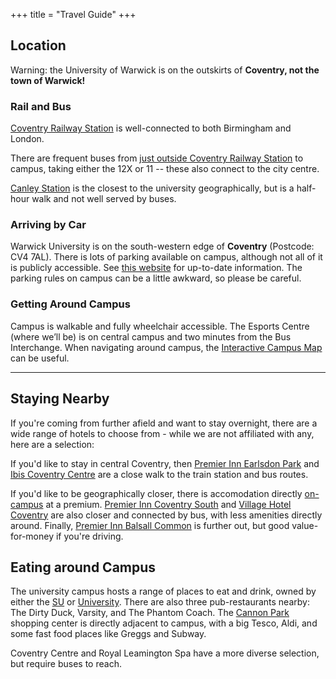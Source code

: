+++
title = "Travel Guide"
+++

## Location

Warning: the University of Warwick is on the outskirts of **Coventry, not the town of Warwick!**

<div class="whats-on-wrapper">

<div class="content">

### Rail and Bus

[Coventry Railway Station](https://maps.app.goo.gl/ZVKQ3m2a81Uc7mq38) is well-connected to both Birmingham and London. 

There are frequent buses from [just outside Coventry Railway Station](https://goo.gl/maps/YAqPpQXVXqzpKPz76) to campus, taking either the 12X or 11 -- these also connect to the city centre.

[Canley Station](https://maps.app.goo.gl/7eR142uVegZR7f6x8) is the closest to the university geographically, but is a half-hour walk and not well served by buses.

</div>

<div class="content">

### Arriving by Car

Warwick University is on the south-western edge of **Coventry** (Postcode: CV4 7AL). There is lots of parking available on campus, although not all of it is publicly accessible. See [this website](https://warwick.ac.uk/services/carparks/) for up-to-date information. The parking rules on campus can be a little awkward, so please be careful.

### Getting Around Campus

Campus is walkable and fully wheelchair accessible. The Esports Centre (where we’ll be) is on central campus and two minutes from the Bus Interchange. When navigating around campus, the [Interactive Campus Map](https://campus.warwick.ac.uk/search/66167610d8dbf518cbed2bfb?projectId=warwick) can be useful.

</div>
</div>

<hr>

<div class="whats-on-wrapper">
<div class="content">

## Staying Nearby

If you're coming from further afield and want to stay overnight, there are a wide range of hotels to choose from - while we are not affiliated with any, here are a selection:

If you'd like to stay in central Coventry, then [Premier Inn Earlsdon Park](https://www.premierinn.com/gb/en/hotels/england/west-midlands/coventry/coventry-city-centre-earlsdon-park.html) and [Ibis Coventry Centre](https://all.accor.com/hotel/2793/index.en.shtml) are a close walk to the train station and bus routes.

If you'd like to be geographically closer, there is accomodation directly [on-campus](https://warwick.ac.uk/services/conferences/bed-and-breakfast/) at a premium. [Premier Inn Coventry South](https://www.premierinn.com/gb/en/hotels/england/west-midlands/coventry/coventry-south-a45.html) and [Village Hotel Coventry](https://www.village-hotels.co.uk/coventry) are also closer and connected by bus, with less amenities directly around. Finally, [Premier Inn Balsall Common](https://www.premierinn.com/gb/en/hotels/england/west-midlands/balsall-common/balsall-common-near-nec.html) is further out, but good value-for-money if you're driving.

</div>

<div class="content">

## Eating around Campus

The university campus hosts a range of places to eat and drink, owned by either the [SU](https://www.warwicksu.com/venues-events/eating-drinking/) or [University](https://warwick.ac.uk/services/retail/openingtimes/). There are also three pub-restaurants nearby: The Dirty Duck, Varsity, and The Phantom Coach. The [Cannon Park](https://www.cannonparkshopping.co.uk/) shopping center is directly adjacent to campus, with a big Tesco, Aldi, and some fast food places like Greggs and Subway.

Coventry Centre and Royal Leamington Spa have a more diverse selection, but require buses to reach.

</div>

</div>
